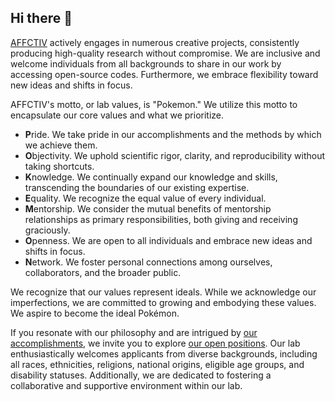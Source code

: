 ## Hi there 👋

<!--

**Here are some ideas to get you started:**

🙋‍♀️ A short introduction - what is your organization all about?
🌈 Contribution guidelines - how can the community get involved?
👩‍💻 Useful resources - where can the community find your docs? Is there anything else the community should know?
🍿 Fun facts - what does your team eat for breakfast?
🧙 Remember, you can do mighty things with the power of [Markdown](https://docs.github.com/github/writing-on-github/getting-started-with-writing-and-formatting-on-github/basic-writing-and-formatting-syntax)
-->

[AFFCTIV](https://affctiv.ai) actively engages in numerous creative projects, consistently producing high-quality research without compromise. We are inclusive and welcome individuals from all backgrounds to share in our work by accessing open-source codes. Furthermore, we embrace flexibility toward new ideas and shifts in focus.


AFFCTIV's motto, or lab values, is "Pokemon." We utilize this motto to encapsulate our core values and what we prioritize.

- **P**ride. We take pride in our accomplishments and the methods by which we achieve them.
- **O**bjectivity. We uphold scientific rigor, clarity, and reproducibility without taking shortcuts.
- **K**nowledge. We continually expand our knowledge and skills, transcending the boundaries of our existing expertise.
- **E**quality. We recognize the equal value of every individual.
- **M**entorship. We consider the mutual benefits of mentorship relationships as primary responsibilities, both giving and receiving graciously.
- **O**penness. We are open to all individuals and embrace new ideas and shifts in focus.
- **N**etwork. We foster personal connections among ourselves, collaborators, and the broader public.

We recognize that our values represent ideals. While we acknowledge our imperfections, we are committed to growing and embodying these values. We aspire to become the ideal Pokémon.

If you resonate with our philosophy and are intrigued by [our accomplishments](https://affctiv.ai/#publications), we invite you to explore [our open positions](https://affctiv.ai/#join-us). Our lab enthusiastically welcomes applicants from diverse backgrounds, including all races, ethnicities, religions, national origins, eligible age groups, and disability statuses. Additionally, we are dedicated to fostering a collaborative and supportive environment within our lab.
